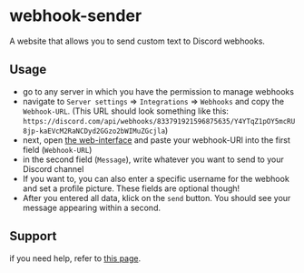 # webhook-sender

A website that allows you to send custom text to Discord webhooks. 

## Usage

* go to any server in which you have the permission to manage webhooks
* navigate to `Server settings` => `Integrations` => `Webhooks` and copy the `Webhook-URL`. (This URL should look something like this: `https://discord.com/api/webhooks/833791921596875635/Y4YTqZ1pOY5mcRU8jp-kaEVcM2RaNCDyd2GGzo2bWIMuZGcjla`)
* next, open [the web-interface](https://jcw05.ml/webhook-sender) and paste your webhook-URl into the first field (`Webhook-URL`)
* in the second field (`Message`), write whatever you want to send to your Discord channel
* If you want to, you can also enter a specific username for the webhook and set a profile picture. These fields are optional though!
* After you entered all data, klick on the `send` button. You should see your message appearing within a second.

## Support

if you need help, refer to [this page](https://gist.github.com/joseywoermann/c1a9c07f6b46563b0c552c1724e185cf).
